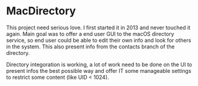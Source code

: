 # MacDirectory

This project need serious love. I first started it in 2013 and never touched it again. Main goal was to offer a end user GUI to the macOS directory service, so end user could be able to edit their own info and look for others in the system. This also present info from the contacts branch of the directory.

Directory integoration is working, a lot of work need to be done on the UI to present infos the best possible way and offer IT some manageable settings to restrict some content (like UID < 1024).
